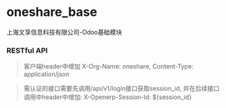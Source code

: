 # oneshare_base
上海文享信息科技有限公司-Odoo基础模块


### RESTful API
> 客户端header中增加 X-Org-Name: oneshare, Content-Type: application/json

> 需认证的接口需要先调用/api/v1/login接口获取session_id,
> 并在后续接口调用中header中增加: X-Openerp-Session-Id: ${session_id} 

